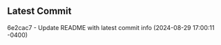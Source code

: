 
## Latest Commit
6e2cac7 - Update README with latest commit info (2024-08-29 17:00:11 -0400) <Yunxi-Zhou>
